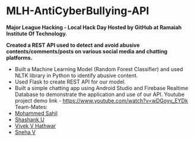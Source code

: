# MLH-AntiCyberBullying-API

__Major League Hacking - Local Hack Day
Hosted by GitHub at Ramaiah Institute Of Technology.__

**Created a REST API used to detect and avoid abusive contents/comments/posts on various social media and chatting platforms.**

* Built a Machine Learning Model (Random Forest Classifier) and used NLTK library in Python to identify abusive content.
* Used Flask to create REST API for our model.
* Built a simple chatting app using Android Studio and Firebase Realtime Database to demonstrate the application and use of our API.
Youtube project demo link - https://www.youtube.com/watch?v=wDGoyv_EYDk
Team-Mates:
* [Mohammed Sahil](https://github.com/mohedsahil)
* [Shashank U](https://github.com/Shashank-U)
* [Vivek V Hathwar](https://github.com/vivekhathwar)
* [Sneha V](https://github.com/snehavishwanatha)
